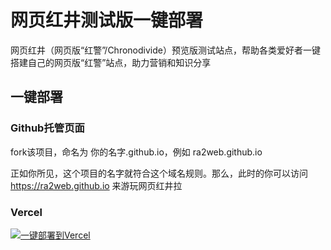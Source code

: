 # 网页红井测试版一键部署

网页红井（网页版“红警”/Chronodivide）预览版测试站点，帮助各类爱好者一键搭建自己的网页版“红警”站点，助力营销和知识分享

## 一键部署

### Github托管页面

fork该项目，命名为 你的名字.github.io，例如 ra2web.github.io

正如你所见，这个项目的名字就符合这个域名规则。那么，此时的你可以访问 https://ra2web.github.io 来游玩网页红井拉

### Vercel

[![一键部署到Vercel](https://vercel.com/button)](https://vercel.com/import/project?template=https://github.com/username/repository)
